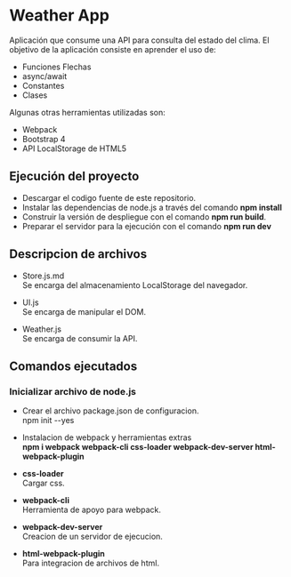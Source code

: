 # Weather App
Aplicación que consume una API para consulta del estado del clima.
El objetivo de la aplicación consiste en aprender el uso de:
* Funciones Flechas
* async/await
* Constantes
* Clases

Algunas otras herramientas utilizadas son:
* Webpack
* Bootstrap 4
* API LocalStorage de HTML5

## Ejecución del proyecto
* Descargar el codigo fuente de este repositorio.
* Instalar las dependencias de node.js a través del comando **npm install**
* Construir la versión de despliegue con el comando **npm run build**.
* Preparar el servidor para la ejecución con el comando **npm run dev**

## Descripcion de archivos
* Store.js.md  
Se encarga del almacenamiento LocalStorage del navegador.

* UI.js  
Se encarga de manipular el DOM.

* Weather.js  
Se encarga de consumir la API.

## Comandos ejecutados
### Inicializar archivo de node.js

* Crear el archivo package.json de configuracion.  
npm init --yes

* Instalacion de webpack y herramientas extras  
**npm i webpack webpack-cli css-loader webpack-dev-server html-webpack-plugin**
* **css-loader**  
Cargar css.
* **webpack-cli**   
Herramienta de apoyo para webpack.
* **webpack-dev-server**   
Creacion de un servidor de ejecucion.
* **html-webpack-plugin**   
Para integracion de archivos de html.
